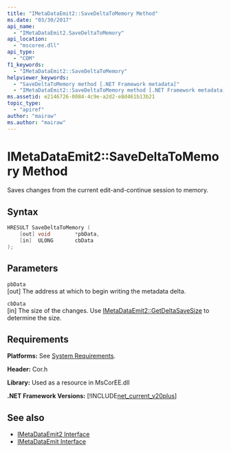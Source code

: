 ```yaml
---
title: "IMetaDataEmit2::SaveDeltaToMemory Method"
ms.date: "03/30/2017"
api_name: 
  - "IMetaDataEmit2.SaveDeltaToMemory"
api_location: 
  - "mscoree.dll"
api_type: 
  - "COM"
f1_keywords: 
  - "IMetaDataEmit2::SaveDeltaToMemory"
helpviewer_keywords: 
  - "SaveDeltaToMemory method [.NET Framework metadata]"
  - "IMetaDataEmit2::SaveDeltaToMemory method [.NET Framework metadata]"
ms.assetid: e2146726-0084-4c9e-a2d2-e8d461b13b21
topic_type: 
  - "apiref"
author: "mairaw"
ms.author: "mairaw"
---
```

# IMetaDataEmit2::SaveDeltaToMemory Method
Saves changes from the current edit-and-continue session to memory.  
  
## Syntax  
  
```cpp  
HRESULT SaveDeltaToMemory (  
    [out] void        *pbData,   
    [in]  ULONG       cbData  
);  
```  
  
## Parameters  
 `pbData`  
 [out] The address at which to begin writing the metadata delta.  
  
 `cbData`  
 [in] The size of the changes. Use [IMetaDataEmit2::GetDeltaSaveSize](../../../../docs/framework/unmanaged-api/metadata/imetadataemit2-getdeltasavesize-method.md) to determine the size.  
  
## Requirements  
 **Platforms:** See [System Requirements](../../../../docs/framework/get-started/system-requirements.md).  
  
 **Header:** Cor.h  
  
 **Library:** Used as a resource in MsCorEE.dll  
  
 **.NET Framework Versions:** [!INCLUDE[net_current_v20plus](../../../../includes/net-current-v20plus-md.md)]  
  
## See also

- [IMetaDataEmit2 Interface](../../../../docs/framework/unmanaged-api/metadata/imetadataemit2-interface.md)
- [IMetaDataEmit Interface](../../../../docs/framework/unmanaged-api/metadata/imetadataemit-interface.md)
